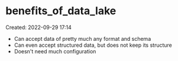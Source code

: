 # benefits_of_data_lake
Created: 2022-09-29 17:14

- Can accept data of pretty much any format and schema
- Can even accept structured data, but does not keep its structure
- Doesn't need much configuration
